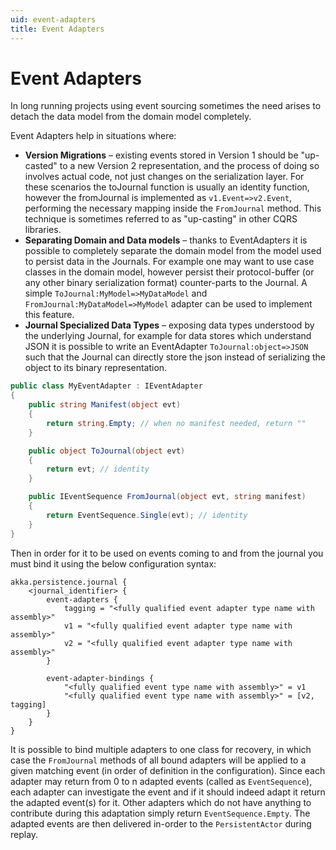 ```yaml
---
uid: event-adapters
title: Event Adapters
---
```

# Event Adapters

In long running projects using event sourcing sometimes the need arises to detach the data model from the domain model completely.

Event Adapters help in situations where:

* **Version Migrations** – existing events stored in Version 1 should be "up-casted" to a new Version 2 representation, and the process of doing so involves actual code, not just changes on the serialization layer. For these scenarios the toJournal function is usually an identity function, however the fromJournal is implemented as `v1.Event=>v2.Event`, performing the necessary mapping inside the `FromJournal` method. This technique is sometimes referred to as "up-casting" in other CQRS libraries.
* **Separating Domain and Data models** – thanks to EventAdapters it is possible to completely separate the domain model from the model used to persist data in the Journals. For example one may want to use case classes in the domain model, however persist their protocol-buffer (or any other binary serialization format) counter-parts to the Journal. A simple `ToJournal:MyModel=>MyDataModel` and `FromJournal:MyDataModel=>MyModel` adapter can be used to implement this feature.
* **Journal Specialized Data Types** – exposing data types understood by the underlying Journal, for example for data stores which understand JSON it is possible to write an EventAdapter `ToJournal:object=>JSON` such that the Journal can directly store the json instead of serializing the object to its binary representation.

```csharp
public class MyEventAdapter : IEventAdapter
{
    public string Manifest(object evt)
    {
        return string.Empty; // when no manifest needed, return ""
    }

    public object ToJournal(object evt)
    {
        return evt; // identity
    }

    public IEventSequence FromJournal(object evt, string manifest)
    {
        return EventSequence.Single(evt); // identity
    }
}
```

Then in order for it to be used on events coming to and from the journal you must bind it using the below configuration syntax:

```hocon
akka.persistence.journal {
    <journal_identifier> {
        event-adapters {
            tagging = "<fully qualified event adapter type name with assembly>"
            v1 = "<fully qualified event adapter type name with assembly>"
            v2 = "<fully qualified event adapter type name with assembly>"
        }

        event-adapter-bindings {
            "<fully qualified event type name with assembly>" = v1
            "<fully qualified event type name with assembly>" = [v2, tagging]
        }
    }
}
```

It is possible to bind multiple adapters to one class for recovery, in which case the `FromJournal` methods of all bound adapters will be applied to a given matching event (in order of definition in the configuration). Since each adapter may return from 0 to n adapted events (called as `EventSequence`), each adapter can investigate the event and if it should indeed adapt it return the adapted event(s) for it. Other adapters which do not have anything to contribute during this adaptation simply return `EventSequence.Empty`. The adapted events are then delivered in-order to the `PersistentActor` during replay.
